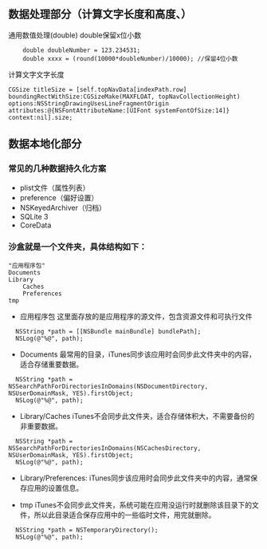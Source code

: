 ## 数据处理部分（计算文字长度和高度、）
通用数值处理(double)
double保留x位小数
```
    double doubleNumber = 123.234531;
    double xxxx = (round(10000*doubleNumber)/10000); //保留4位小数
```

计算文字文字长度
```
CGSize titleSize = [self.topNavData[indexPath.row] boundingRectWithSize:CGSizeMake(MAXFLOAT, topNavCollectionHeight) options:NSStringDrawingUsesLineFragmentOrigin attributes:@{NSFontAttributeName:[UIFont systemFontOfSize:14]} context:nil].size;
```

## 数据本地化部分
### 常见的几种数据持久化方案

* plist文件（属性列表）
* preference（偏好设置）
* NSKeyedArchiver（归档）
* SQLite 3
* CoreData

### 沙盒就是一个文件夹，具体结构如下：
```
"应用程序包"
Documents
Library
    Caches
    Preferences
tmp
```

* 应用程序包
这里面存放的是应用程序的源文件，包含资源文件和可执行文件
```
  NSString *path = [[NSBundle mainBundle] bundlePath];
  NSLog(@"%@", path);
```

* Documents
最常用的目录，iTunes同步该应用时会同步此文件夹中的内容，适合存储重要数据。
```
  NSString *path = NSSearchPathForDirectoriesInDomains(NSDocumentDirectory, NSUserDomainMask, YES).firstObject;
  NSLog(@"%@", path);
```

* Library/Caches
iTunes不会同步此文件夹，适合存储体积大，不需要备份的非重要数据。
```
  NSString *path = NSSearchPathForDirectoriesInDomains(NSCachesDirectory, NSUserDomainMask, YES).firstObject;
  NSLog(@"%@", path);
```

* Library/Preferences: 
iTunes同步该应用时会同步此文件夹中的内容，通常保存应用的设置信息。

* tmp
iTunes不会同步此文件夹，系统可能在应用没运行时就删除该目录下的文件，所以此目录适合保存应用中的一些临时文件，用完就删除。
```
  NSString *path = NSTemporaryDirectory();
  NSLog(@"%@", path);
```




